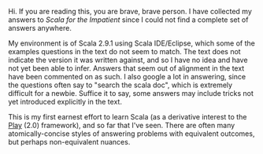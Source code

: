 Hi. If you are reading this, you are brave, brave person. I have collected my answers to _Scala for the Impatient_
since I could not find a complete set of answers anywhere.

My environment is of Scala 2.9.1 using Scala IDE/Eclipse, which some of the examples questions in the text do not seem to match. The text does
not indicate the version it was written against, and so I have no idea and have not yet been able to infer. Answers that
seem out of alignment in the text have been commented on as such. I also google a lot in answering, since the questions
often say to "search the scala doc", which is extremely difficult for a newbie. Suffice it to say, some answers may
include tricks not yet introduced explicitly in the text.

This is my first earnest effort to learn Scala (as a derivative interest to the
<a href="https://github.com/playframework/play">Play</a> (2.0) framework), and so far that I've seen. There are often
many atomically-concise styles of answering problems with equivalent outcomes, but perhaps non-equivalent nuances.
